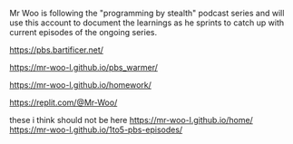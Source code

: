 Mr Woo is following the "programming by stealth" podcast series
and will use this account to document the learnings as he
sprints to catch up with current episodes of the ongoing series. 

https://pbs.bartificer.net/

https://mr-woo-l.github.io/pbs_warmer/

https://mr-woo-l.github.io/homework/


https://replit.com/@Mr-Woo/



these i think should not be here
https://mr-woo-l.github.io/home/
https://mr-woo-l.github.io/1to5-pbs-episodes/




<!---
Mr-Woo-L/Mr-Woo-L is a ✨ special ✨ repository because its `README.md` (this file) appears on your GitHub profile.
You can click the Preview link to take a look at your changes.
--->
